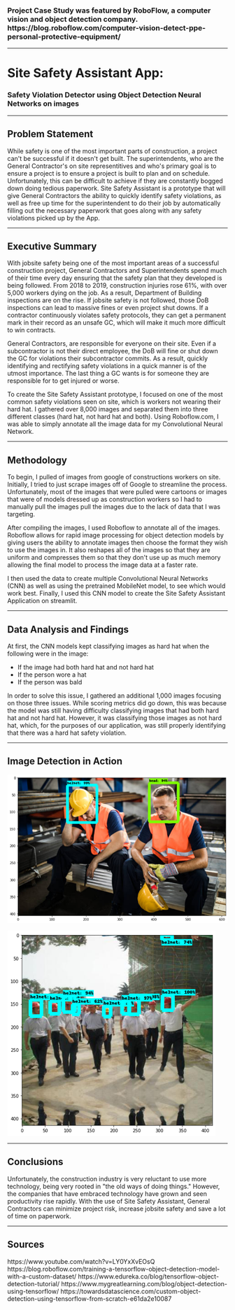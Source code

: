 <h3> Project Case Study was featured by RoboFlow, a computer vision and object detection company.  https://blog.roboflow.com/computer-vision-detect-ppe-personal-protective-equipment/</h3>
<hr>
<h1>Site Safety Assistant App:</h1>
<h3>Safety Violation Detector using Object Detection Neural Networks on images</h3>
<hr>
<h2> Problem Statement</h2>

While safety is one of the most important parts of construction, a project can't be successful if it doesn't get built.  The superintendents, who are the General Contractor's on site representitives and who's primary goal is to ensure a project is to ensure a project is built to plan and on schedule.  Unfortunately, this can be difficult to achieve if they are constantly bogged down doing tedious paperwork.  Site Safety Assistant is a prototype that will give General Contractors the ability to quickly identify safety violations, as well as free up time for the superintendent to do their job by automatically filling out the necessary paperwork that goes along with any safety violations picked up by the App.
<hr>
<h2> Executive Summary</h2>

With jobsite safety being one of the most important areas of a successful construction project, General Contractors and Superintendents spend much of their time every day ensuring that the safety plan that they developed is being followed.  From 2018 to 2019, construction injuries rose 61%, with over 5,000 workers dying on the job.  As a result, Department of Building inspections are on the rise.  If jobsite safety is not followed, those DoB inspections can lead to massive fines or even project shut downs.  If a contractor continuously violates safety protocols, they can get a permanent mark in their record as an unsafe GC, which will make it much more difficult to win contracts.  

General Contractors, are responsible for everyone on their site.  Even if a subcontractor is not their direct employee, the DoB will fine or shut down the GC for violations their subcontractor commits.  As a result, quickly identifying and rectifying safety violations in a quick manner is of the utmost importance.  The last thing a GC wants is for someone they are responsible for to get injured or worse.  

To create the Site Safety Assistant prototype, I focused on one of the most common safety violations seen on site, which is workers not wearing their hard hat.  I gathered over 8,000 images and separated them into three different classes (hard hat, not hard hat and both).  Using Roboflow.com, I was able to simply annotate all the image data for my Convolutional Neural Network.  
<hr>
<h2> Methodology </h2>

To begin, I pulled of images from google of constructions workers on site.  Initially, I tried to just scrape images off of Google to streamline the process.  Unfortunately, most of the images that were pulled were cartoons or images that were of models dressed up as construction workers so I had to manually pull the images pull the images due to the lack of data that I was targeting. 

After compiling the images, I used Roboflow to annotate all of the images.  Roboflow allows for rapid image processing for object detection models by giving users the ability to annotate images then choose the format they wish to use the images in.  It also reshapes all of the images so that they are uniform and compresses them so that they don't use up as much memory allowing the final model to process the image data at a faster rate.

I then used the data to create multiple Convolutional Neural Networks (CNN) as well as using the pretrained MobileNet model, to see which would work best. Finally, I used this CNN model to create the Site Safety Assistant Application on streamlit.
<hr>
<h2> Data Analysis and Findings</h2>

At first, the CNN models kept classifying images as hard hat when the following were in the image:

- If the image had both hard hat and not hard hat
- If the person wore a hat
- If the person was bald

In order to solve this issue, I gathered an additional 1,000 images focusing on those three issues.  While scoring metrics did go down, this was because the model was still having difficulty classifying images that had both hard hat and not hard hat.  However, it was classifying those images as not hard hat, which, for the purposes of our application, was still properly identifying that there was a hard hat safety violation.
<hr>
<h2> Image Detection in Action</h2>
<p>
    <img src="./app_examples/final_image_detection/download-1.png" alt="drawing" />
</p>
<p>
    <img src="./app_examples/final_image_detection/download.png" alt="drawing" />
</p>
<hr>
<h2> Conclusions</h2>
Unfortunately, the construction industry is very reluctant to use more technology, being very rooted in "the old ways of doing things." However, the companies that have embraced technology have grown and seen productivity rise rapidly.  With the use of Site Safety Assistant, General Contractors can minimize project risk, increase jobsite safety and save a lot of time on paperwork.
<hr>
<h2> Sources</h2>
https://www.youtube.com/watch?v=LY0YxXvEOsQ
https://blog.roboflow.com/training-a-tensorflow-object-detection-model-with-a-custom-dataset/
https://www.edureka.co/blog/tensorflow-object-detection-tutorial/
https://www.mygreatlearning.com/blog/object-detection-using-tensorflow/
https://towardsdatascience.com/custom-object-detection-using-tensorflow-from-scratch-e61da2e10087
